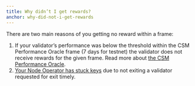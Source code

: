 ```yaml
---
title: Why didn’t I get rewards?
anchor: why-did-not-i-get-rewards
---
```


There are two main reasons of you getting no reward within a frame:

1. If your validator’s performance was below the threshold within the CSM Performance Oracle frame (7 days for testnet) the validator does not receive rewards for the given frame. Read more about [the CSM Performance Oracle](https://operatorportal.lido.fi/modules/community-staking-module#block-c6dc8d00f13243fcb17de3fa07ecc52c).
2. [Your Node Operator has stuck keys](https://operatorportal.lido.fi/modules/community-staking-module#block-0ed61a4c0a5a439bbb4be20e814b4e38) due to not exiting a validator requested for exit timely.
